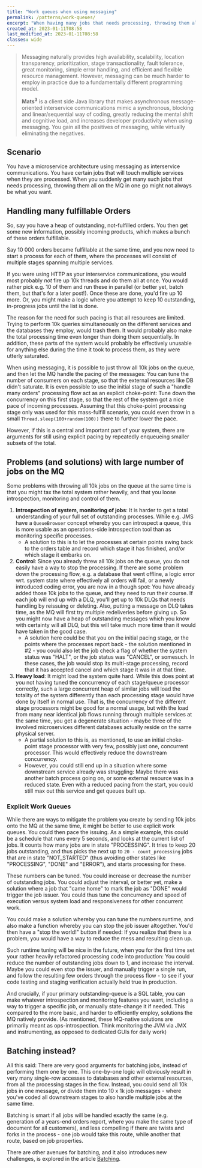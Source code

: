 ```yaml
---
title: "Work queues when using messaging"
permalink: /patterns/work-queues/
excerpt: "When having many jobs that needs processing, throwing them all on the MQ in one go might not always be what you want."
created_at: 2023-01-11T08:58
last_modified_at: 2023-01-11T08:58
classes: wide
---
```


> Messaging naturally provides high availability, scalability, location transparency, prioritization, stage
transactionality, fault tolerance, great monitoring, simple error handling, and efficient and flexible resource
management. However, messaging can be much harder to employ in practice due to a fundamentally different programming
model.
>
> <b>Mats<sup>3</sup></b> is a client side Java library that makes asynchronous message-oriented interservice
communications mimic a synchronous, blocking and linear/sequential way of coding, greatly reducing the mental shift and
cognitive load, and increases developer productivity when using messaging. You gain all the positives of messaging,
while virtually eliminating the negatives.

## Scenario

You have a microservice architecture using messaging as interservice communications. You have certain jobs that will
touch multiple services when they are processed. When you suddenly get many such jobs that needs processing, throwing
them all on the MQ in one go might not always be what you want.

## Handling many fulfillable Orders

So, say you have a heap of outstanding, not-fulfilled orders. You then get some new information, possibly incoming
products, which makes a bunch of these orders fulfillable.

Say 10 000 orders became fulfillable at the same time, and you now need to start a process for each of them, where the
processes will consist of multiple stages spanning multiple services.

If you were using HTTP as your interservice communications, you would most probably _not_ fire up 10k threads and do
them all at once. You would rather pick e.g. 10 of them and run these in parallel (or better yet, batch them, but that's
for a later post!). Once these are done, you'd fire up 10 more. Or, you might make a logic where you attempt to keep 10
outstanding, in-progress jobs until the list is done.

The reason for the need for such pacing is that all resources are limited. Trying to perform 10k queries simultaneously
on the different services and the databases they employ, would trash them. It would probably also make the total
processing time even longer than doing them sequentially. In addition, these parts of the system would probably be
effectively unusable for anything else during the time it took to process them, as they were utterly saturated.

When using messaging, it is possible to just throw all 10k jobs on the queue, and then let the MQ handle the pacing of
the messages: You can tune the number of consumers on each stage, so that the external resources like DB didn't
saturate. It is even possible to use the initial stage of such a "handle many orders" processing flow act as an explicit
choke-point: Tune down the concurrency on this first stage, so that the rest of the system got a nice pace of incoming
processes. Assuming that this choke-point processing stage only was used for this mass-fulfill scenario, you could even
throw in a small `Thread.sleep(100+random(100))` there to further lower the pace.

However, if this is a central and important part of your system, there are arguments for still using explicit pacing by
repeatedly enqueueing smaller subsets of the total.

## Problems (and solutions) with large number of jobs on the MQ

Some problems with throwing all 10k jobs on the queue at the same time is that you might tax the total system rather
heavily, and that you loose introspection, monitoring and control of them.

1. <b>Introspection of system, monitoring of jobs</b>: It is harder to get a total understanding of your full set of
   outstanding processes. While e.g. JMS have a `QueueBrowser` concept whereby you can introspect a queue, this is more
   usable as an operations-side introspection tool than as monitoring specific processes.
    * A solution to this is to let the processes at certain points swing back to the orders table and record which stage
      it has finished, and/or which stage it embarks on.
2. <b>Control</b>: Since you already threw all 10k jobs on the queue, you do not easily have a way to stop the
   processing. If there are some problem down the processing flow, e.g. a database that went offline, a logic error wrt.
   system state where effectively all orders will fail, or a newly introduced coding error, you are now in a though
   spot:
   You have already added those 10k jobs to the queue, and they need to run their course. If each job will end up with a
   DLQ, you'll get up to 10k DLQs that needs handling by reissuing or deleting. Also, putting a message on DLQ takes
   time, as the MQ will first try multiple redeliveries before giving up. So you might now have a heap of outstanding
   messages which you know with certainty will all DLQ, but this will take much more time than it would have taken in
   the good case.
    * A solution here could be that you on the initial pacing stage, or the points where the processes report back - the
      solution mentioned in #2 - you could also let the job check a flag of whether the system status was "HALT", or the
      job status was "CANCEL", or somesuch. In these cases, the job would stop its multi-stage processing, record that
      it has accepted cancel and which stage it was in at that time.
3. <b>Heavy load</b>: It might load the system quite hard. While this does point at you not having tuned the concurrency
   of each stage/queue processor correctly, such a large concurrent heap of similar jobs will load the totality of the
   system differently than each processing stage would have done by itself in normal use. That is, the concurrency of
   the different stage processors might be good for a normal usage, but with the load from many near identical job flows
   running through multiple services at the same time, you get a degenerate situation - maybe three of the involved
   microservices different databases actually reside on the same physical server.
    * A partial solution to this is, as mentioned, to use an initial choke-point stage processor with very few, possibly
      just one, concurrent processor. This would effectively reduce the downstream concurrency.
    * However, you could still end up in a situation where some downstream service already was struggling: Maybe there
      was another batch process going on, or some external resource was in a reduced state. Even with a reduced pacing
      from the start, you could still max out this service and get queues built up.

### Explicit Work Queues

While there are ways to mitigate the problem you create by sending 10k jobs onto the MQ at the same time, it might be
better to use explicit work queues. You could then pace the issuing. As a simple example, this could be a schedule that
runs every 5 seconds, and looks at the current list of jobs. It counts how many jobs are in state
"PROCESSING". It tries to keep 20 jobs outstanding, and thus picks the next up to `20 - count_processing` jobs that are
in state "NOT_STARTED" (thus avoiding other states like "PROCESSING", "DONE" and "ERROR"), and starts processing
for these.

These numbers can be tuned. You could increase or decrease the number of outstanding jobs. You could adjust the
interval, or better yet, make a solution where a job that "came home" to mark the job as "DONE" would trigger the job
issuer. You could thus tune the concurrency and speed of execution versus system load and responsiveness for other
concurrent work.

You could make a solution whereby you can tune the numbers runtime, and also make a function whereby you can stop the
job issuer altogether. You'd then have a "stop the world!" button if needed: If you realize that there is a problem, you
would have a way to reduce the mess and resulting clean up.

Such runtime tuning will be nice in the future, when you for the first time set your rather heavily refactored
processing code into production: You could reduce the number of outstanding jobs down to 1, and increase the interval.
Maybe you could even stop the issuer, and manually trigger a single run, and follow the resulting few orders through the
process flow - to see if your code testing and staging verification actually held true in production.

And crucially, if your primary outstanding-queue is a SQL table, you can make whatever introspection and monitoring
features you want, including a way to trigger a specific job, or manually state-change it if needed. This compared to
the more basic, and harder to efficiently employ, solutions the MQ natively provide. (As mentioned, these MQ-native
solutions are primarily meant as ops-introspection. Think monitoring the JVM via JMX and instrumenting, as opposed to
dedicated GUIs for daily work)

## Batching instead?

All this said: There are very good arguments for batching jobs, instead of performing them one by one. This one-by-one
logic will obviously result in very many single-row accesses to databases and other external resources, from all the
processing stages in the flow. Instead, you could send all 10k jobs in one message, or divide them into 10 x 1k job
messages - where you've coded all downstream stages to also handle multiple jobs at the same time.

Batching is smart if all jobs will be handled exactly the same (e.g. generation of a years-end orders report, where you
make the same type of document for all customers), and less compelling if there are twists and forks in the process -
one job would take this route, while another that route, based on job properties.

There are other avenues for batching, and it also introduces new challenges, is explored in the article 
[Batching](/patterns/batching).